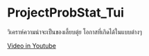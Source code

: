 # ProjectProbStat_Tui

วิเคราห์ความน่าจะเป็นของเลี้ยบตุ่ย โอกาสที่เกิดได้ในแบบต่างๆ

[Video in Youtube](https://www.youtube.com/watch?v=RgBX5JgK­Sk)

